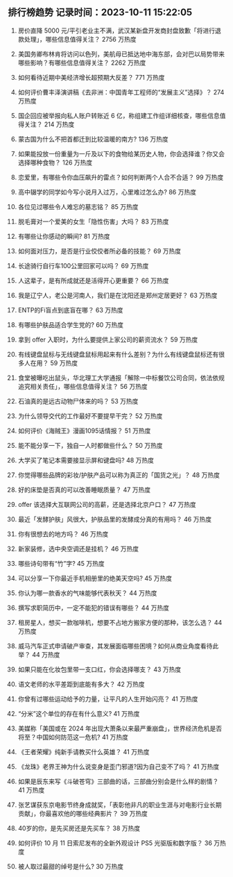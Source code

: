 
## 排行榜趋势 记录时间：2023-10-11 15:22:05
  
  1. 房价直降 5000 元/平引老业主不满，武汉某新盘开发商封盘致歉「将进行退款处理」，哪些信息值得关注？ 2756 万热度
    
  2. 美国务卿布林肯将访问以色列，美航母已抵达地中海东部，会对巴以局势带来哪些影响？有哪些信息值得关注？ 2262 万热度
    
  3. 如何看待近期中美经济增长超预期大反差？ 771 万热度
    
  4. 如何评价曹丰泽演讲稿《去非洲：中国青年工程师的“发展主义”选择》？ 274 万热度
    
  5. 国企回应被举报向私人账户转账近 6 亿，称组建工作组详细核查，哪些信息值得关注？ 214 万热度
    
  6. 蒙古国为什么不把首都迁到比较温暖的南方? 136 万热度
    
  7. 如果能投放一份重量为一斤及以下的食物给某历史人物，你会选择谁？你又会选择哪种食物？ 126 万热度
    
  8. 恋爱里，有哪些令你血压飙升的雷点？如何判断两个人合不合适？ 99 万热度
    
  9. 高中辍学的同学如今写小说月入过万，心里难过怎么办? 86 万热度
    
  10. 各位见过哪些令人难忘的墓志铭？ 85 万热度
    
  11. 脱毛膏对一个爱美的女生「隐性伤害」大吗？ 83 万热度
    
  12. 有哪些让你感动的瞬间? 81 万热度
    
  13. 如何面对压力，是否是行业佼佼者所必备的技能？ 69 万热度
    
  14. 长途骑行自行车100公里回家可以吗？ 69 万热度
    
  15. 人这辈子，是有所成就还是活得开心更重要？ 66 万热度
    
  16. 我是辽宁人，老公是河南人，我们是在沈阳还是郑州定居更好？ 63 万热度
    
  17. ENTP的Fi盲点到底盲在哪？ 63 万热度
    
  18. 有哪些护肤品适合学生党的? 60 万热度
    
  19. 拿到 offer 入职时，为什么要提供上家公司的薪资流水？ 59 万热度
    
  20. 有线键盘鼠标与无线键盘鼠标用起来有什么差别？为什么有线键盘鼠标还有很多人在用？ 59 万热度
    
  21. 食堂被曝吃出鼠头，华北理工大学通报「解除一中标餐饮公司合同，依法依规追究相关责任」，哪些信息值得关注？ 56 万热度
    
  22. 石油真的是远古动物尸体来的吗？ 53 万热度
    
  23. 为什么领导交代的工作最好不要提早干完？ 52 万热度
    
  24. 如何评价《海贼王》漫画1095话情报？ 51 万热度
    
  25. 能不能分享一下，独自一人时都做些什么？ 50 万热度
    
  26. 大学买了笔记本需要接显示屏和键盘吗? 48 万热度
    
  27. 你觉得哪些品牌的彩妆/护肤产品可以称为真正的「国货之光」？ 48 万热度
    
  28. 好的床垫是否真的可以改善睡眠质量？ 47 万热度
    
  29. offer 该选择大互联网公司的高薪，还是选择北京户口？ 47 万热度
    
  30. 最近「发酵护肤」风很大，护肤品里的发酵成分真的有用吗？ 46 万热度
    
  31. 你有很想去的地方吗？ 46 万热度
    
  32. 新家装修，选中央空调还是挂机？ 46 万热度
    
  33. 哪些诗句带有“竹”字? 45 万热度
    
  34. 可以分享一下你最近手机相册里的绝美天空吗? 45 万热度
    
  35. 你认为哪一款香水的气味能够代表秋天？ 44 万热度
    
  36. 撰写求职简历中，一定不能犯的错误有哪些？ 44 万热度
    
  37. 租房星人，想买一款咖啡机，想要不占地方搬家方便的那种，该怎么选？ 44 万热度
    
  38. 威马汽车正式申请破产审查，其发展面临哪些困境？如何从商业角度看待此举？ 44 万热度
    
  39. 如果只能在化妆包里带一支口红，你会选择哪支？ 43 万热度
    
  40. 语文老师的水平差距到底能有多大？ 42 万热度
    
  41. 你曾有过哪些运动给予的力量，让平凡的人生开始闪亮？ 41 万热度
    
  42. “分米”这个单位的存在有什么意义? 41 万热度
    
  43. 美媒称「美国或在 2024 年出现大萧条以来最严重崩盘」，世界经济危机是否将至？中国如何防范这一危机? 41 万热度
    
  44. 《王者荣耀》纯新手请教买什么英雄？ 41 万热度
    
  45. 《龙珠》老界王神为什么说变身是歪门邪道?因为自己变不了吗？ 41 万热度
    
  46. 如果是辰东来写《斗破苍穹》三部曲的话，三部曲分别会是什么样的剧情？ 41 万热度
    
  47. 张艺谋获东京电影节终身成就奖，「表彰他非凡的职业生涯与对电影行业长期贡献」，你最喜欢他的哪些经典影片？ 39 万热度
    
  48. 40岁的你，是先买房还是先买车？ 38 万热度
    
  49. 如何评价 10 月 11 日索尼发布的全新外观设计 PS5 光驱版和数字版？ 36 万热度
    
  50. 被人取过最甜的绰号是什么? 30 万热度
    